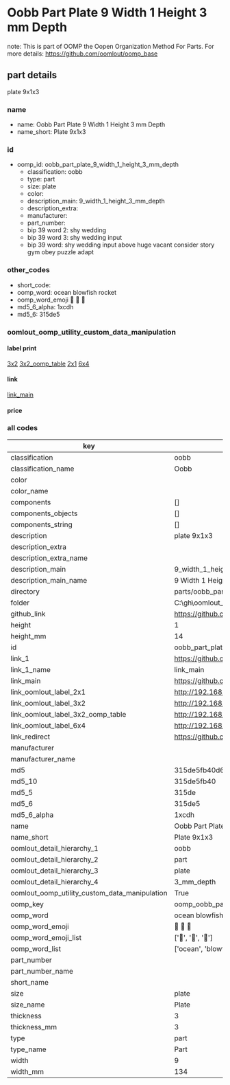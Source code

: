 # Oobb Part Plate 9 Width 1 Height 3 mm Depth  

note: This is part of OOMP the Oopen Organization Method For Parts. For more details: https://github.com/oomlout/oomp_base

##  part details
  



plate 9x1x3



### name
* name: Oobb Part Plate 9 Width 1 Height 3 mm Depth
* name_short: Plate 9x1x3 
### id
* oomp_id: oobb_part_plate_9_width_1_height_3_mm_depth
  * classification: oobb
  * type: part
  * size: plate
  * color: 
  * description_main: 9_width_1_height_3_mm_depth
  * description_extra: 
  * manufacturer: 
  * part_number: 
  * bip 39 word 2: shy wedding
  * bip 39 word 3: shy wedding input
  * bip 39 word: shy wedding input above huge vacant consider story gym obey puzzle adapt

### other_codes
* short_code: 
* oomp_word: ocean blowfish rocket
* oomp_word_emoji :ocean: :blowfish: :rocket:
* md5_6_alpha: 1xcdh
* md5_6: 315de5






### oomlout_oomp_utility_custom_data_manipulation
#### label print
[3x2](http://192.168.1.245:1112/?label=oomp%201xcdh)
[3x2_oomp_table](http://192.168.1.108:1112/?label=oomp%201xcdh)
[2x1](http://192.168.1.242:1112/?label=oomp%201xcdh)
[6x4](http://192.168.1.55:1112/?label=oomp%201xcdh)    

#### link

[link_main](https://github.com/oomlout/oomlout_oobb_version_4_generated_parts/tree/main/navigation_oomp/oobb/part/plate/9_width_1_height_3_mm_depth/part)                              

#### price







### all codes 
| key | value |  
| --- | --- |  
| classification | oobb |  
| classification_name | Oobb |  
| color |  |  
| color_name |  |  
| components | [] |  
| components_objects | [] |  
| components_string | [] |  
| description | plate 9x1x3 |  
| description_extra |  |  
| description_extra_name |  |  
| description_main | 9_width_1_height_3_mm_depth |  
| description_main_name | 9 Width 1 Height 3 mm Depth |  
| directory | parts/oobb_part_plate_9_width_1_height_3_mm_depth |  
| folder | C:\gh\oomlout_oobb_version_4_generated_parts\parts\oobb_part_plate_9_width_1_height_3_mm_depth |  
| github_link | https://github.com/oomlout/oomlout_oomp_part_src/tree/main/parts/oobb_part_plate_9_width_1_height_3_mm_depth |  
| height | 1 |  
| height_mm | 14 |  
| id | oobb_part_plate_9_width_1_height_3_mm_depth |  
| link_1 | https://github.com/oomlout/oomlout_oobb_version_4_generated_parts/tree/main/navigation_oomp/oobb/part/plate/9_width_1_height_3_mm_depth/part |  
| link_1_name | link_main |  
| link_main | https://github.com/oomlout/oomlout_oobb_version_4_generated_parts/tree/main/navigation_oomp/oobb/part/plate/9_width_1_height_3_mm_depth/part |  
| link_oomlout_label_2x1 | http://192.168.1.242:1112/?label=oomp%201xcdh |  
| link_oomlout_label_3x2 | http://192.168.1.245:1112/?label=oomp%201xcdh |  
| link_oomlout_label_3x2_oomp_table | http://192.168.1.108:1112/?label=oomp%201xcdh |  
| link_oomlout_label_6x4 | http://192.168.1.55:1112/?label=oomp%201xcdh |  
| link_redirect | https://github.com/oomlout/oomlout_oobb_version_4_generated_parts/tree/main/parts/oobb_plate_09_01_03 |  
| manufacturer |  |  
| manufacturer_name |  |  
| md5 | 315de5fb40d685ebc1b75008e97e3e3c |  
| md5_10 | 315de5fb40 |  
| md5_5 | 315de |  
| md5_6 | 315de5 |  
| md5_6_alpha | 1xcdh |  
| name | Oobb Part Plate 9 Width 1 Height 3 mm Depth |  
| name_short | Plate 9x1x3  |  
| oomlout_detail_hierarchy_1 | oobb |  
| oomlout_detail_hierarchy_2 | part |  
| oomlout_detail_hierarchy_3 | plate |  
| oomlout_detail_hierarchy_4 | 3_mm_depth |  
| oomlout_oomp_utility_custom_data_manipulation | True |  
| oomp_key | oomp_oobb_part_plate_9_width_1_height_3_mm_depth |  
| oomp_word | ocean blowfish rocket |  
| oomp_word_emoji | :ocean: :blowfish: :rocket: |  
| oomp_word_emoji_list | [':ocean:', ':blowfish:', ':rocket:'] |  
| oomp_word_list | ['ocean', 'blowfish', 'rocket'] |  
| part_number |  |  
| part_number_name |  |  
| short_name |  |  
| size | plate |  
| size_name | Plate |  
| thickness | 3 |  
| thickness_mm | 3 |  
| type | part |  
| type_name | Part |  
| width | 9 |  
| width_mm | 134 |  
